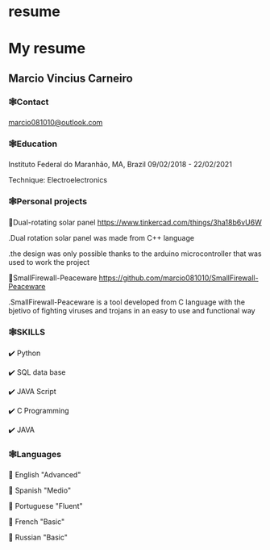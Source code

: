 # resume
# My resume
## Marcio Vincius Carneiro
### 🕸Contact
marcio081010@outlook.com 

### 🕸Education
Instituto Federal do Maranhão, MA, Brazil 09/02/2018 - 22/02/2021

Technique: Electroelectronics

### 🕸Personal projects
📍Dual-rotating solar panel     https://www.tinkercad.com/things/3ha18b6vU6W

.Dual rotation solar panel was made from C++ language

.the design was only possible thanks to the arduino microcontroller that was used to work the project

📍SmallFirewall-Peaceware      https://github.com/marcio081010/SmallFirewall-Peaceware

.SmallFirewall-Peaceware is a tool developed from C language with the bjetivo of fighting viruses and trojans in an easy to use and functional way

### 🕸SKILLS

✔️ Python

✔️ SQL data base

✔️ JAVA Script

✔️ C Programming

✔️ JAVA

### 🕸Languages

🌟 English "Advanced"

🌟 Spanish "Medio"

🌟 Portuguese "Fluent"

🌟 French "Basic"

🌟 Russian "Basic"
